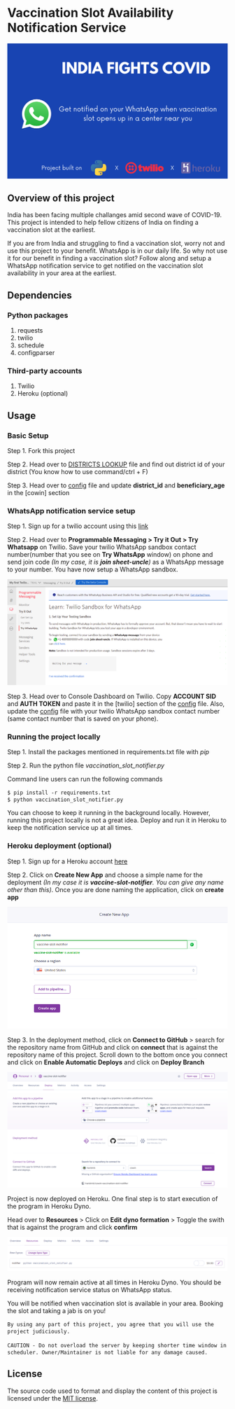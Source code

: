 # Vaccination Slot Availability Notification Service
![](./screenshots/banner.png)

## **Overview of this project**
India has been facing multiple challanges amid second wave of COVID-19. This project is intended to help fellow citizens of India on finding a vaccination slot at the earliest.

If you are from India and struggling to find a vaccination slot, worry not and use this project to your benefit. WhatsApp is in our daily life. So why not use it for our benefit in finding a vaccination slot? Follow along and setup a WhatsApp notification service to get notified on the vaccination slot availability in your area at the earliest.

## **Dependencies**

### Python packages
1. requests
2. twilio
3. schedule
4. configparser

### Third-party accounts
1. Twilio
2. Heroku (optional)

## **Usage**

### Basic Setup
Step 1. Fork this project

Step 2. Head over to [DISTRICTS LOOKUP](DISTRICTS-LOOKUP.md) file and find out district id of your district (You know how to use command/ctrl + F)

Step 3. Head over to [config](config.ini) file and update **district_id** and **beneficiary_age** in the [cowin] section

### WhatsApp notification service setup
Step 1. Sign up for a twilio account using this [link](https://www.twilio.com/try-twilio?promo=3HiRr6)

Step 2. Head over to **Programmable Messaging > Try it Out > Try Whatsapp** on Twilio. Save your twilio WhatsApp sandbox contact number(number that you see on **Try WhatsApp** window) on phone and send join code *(In my case, it is **join sheet-uncle**)* as a WhatsApp message to your number. You have now setup a WhatsApp sandbox. 

![](./screenshots/twilio_whatsapp_sandbox.png)

Step 3. Head over to Console Dashboard on Twilio. Copy **ACCOUNT SID** and **AUTH TOKEN** and paste it in the [twilio] section of the [config](config.ini) file. Also, update the [config](config.ini) file with your twilio WhatsApp sandbox contact number (same contact number that is saved on your phone).

### Running the project locally
Step 1. Install the packages mentioned in requirements.txt file with *pip*

Step 2. Run the python file *vaccination_slot_notifier.py*

Command line users can run the following commands
```
$ pip install -r requirements.txt
$ python vaccination_slot_notifier.py
```

You can choose to keep it running in the background locally. However, running this project locally is not a great idea. Deploy and run it in Heroku to keep the notification service up at all times.

### Heroku deployment (optional)
Step 1. Sign up for a Heroku account [here](https://signup.heroku.com/login)

Step 2. Click on **Create New App** and choose a simple name for the deployment *(In my case it is **vaccine-slot-notifier**. You can give any name other than this)*. Once you are done naming the application, click on **create app** 

![](./screenshots/heroku_project.png)

Step 3. In the deployment method, click on **Connect to GitHub** > search for the repository name from GitHub and click on **connect** that is against the repository name of this project. Scroll down to the bottom once you connect and click on **Enable Automatic Deploys** and click on **Deploy Branch**

![](./screenshots/heroku_deployment.png)

Project is now deployed on Heroku. One final step is to start execution of the program in Heroku Dyno.

Head over to **Resources** > Click on **Edit dyno formation** > Toggle the swith that is against the program and click **confirm**

![](./screenshots/heroku_run.png)

Program will now remain active at all times in Heroku Dyno. You should be receiving notification service status on WhatsApp status.

You will be notified when vaccination slot is available in your area. Booking the slot and taking a jab is on you!


```
By using any part of this project, you agree that you will use the project judiciously.

CAUTION - Do not overload the server by keeping shorter time window in scheduler. Owner/Maintainer is not liable for any damage caused.
```
## License
The source code used to format and display the content of this project is licensed under the [MIT license](https://opensource.org/licenses/mit-license.php).
